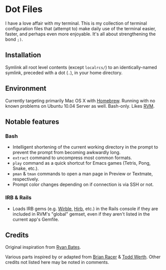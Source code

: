 # Dot Files
I have a love affair with my terminal. This is my collection of
terminal configuration files that (attempt to) make daily use of the
terminal easier, faster, and perhaps even more enjoyable. It's all
about strengthening the bond `;)`.

## Installation ##
Symlink all root level contents (except `localrcs/`) to an
identically-named symlink, preceded with a dot (`.`), in your home
directory.

## Environment ##
Currently targeting primarily Mac OS X with
[Homebrew](http://mxcl.github.com/homebrew). Running with no known
problems on Ubuntu 10.04 Server as well. Bash-only. Likes
[RVM](https://rvm.beginrescueend.com/).

## Notable features ##
### Bash ###
- Intelligent shortening of the current working directory in the prompt
  to prevent the prompt from becoming awkwardly long.
- `extract` command to uncompress most common formats.
- `play` command as a quick shortcut for Emacs games (Tetris, Pong,
  Snake, etc.).
- `pman` & `tman` commands to open a man page in Preview or Textmate,
  respectively.
- Prompt color changes depending on if connection is via SSH or not.

### IRB & Rails ###
- Loads IRB gems (e.g. [Wirble](http://pablotron.org/software/wirble/),
  [Hirb](http://tagaholic.me/2009/03/13/hirb-irb-on-the-good-stuff.html),
  etc.) in the Rails console if they are included in RVM's "global"
  gemset, even if they aren't listed in the current app's Gemfile.

## Credits ##
Original inspiration from [Ryan Bates](https://github.com/ryanb/dotfiles).

Various parts inspired by or adapted from
[Brian Racer](https://github.com/anveo/dotfiles) &
[Todd Werth](https://github.com/twerth/dotfiles).
Other credits not listed here may be noted in comments.
